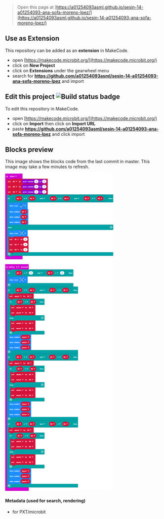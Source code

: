 
> Open this page at [https://a01254093asml.github.io/sesin-14-a01254093-ana-sofa-moreno-lpez/](https://a01254093asml.github.io/sesin-14-a01254093-ana-sofa-moreno-lpez/)

## Use as Extension

This repository can be added as an **extension** in MakeCode.

* open [https://makecode.microbit.org/](https://makecode.microbit.org/)
* click on **New Project**
* click on **Extensions** under the gearwheel menu
* search for **https://github.com/a01254093asml/sesin-14-a01254093-ana-sofa-moreno-lpez** and import

## Edit this project ![Build status badge](https://github.com/a01254093asml/sesin-14-a01254093-ana-sofa-moreno-lpez/workflows/MakeCode/badge.svg)

To edit this repository in MakeCode.

* open [https://makecode.microbit.org/](https://makecode.microbit.org/)
* click on **Import** then click on **Import URL**
* paste **https://github.com/a01254093asml/sesin-14-a01254093-ana-sofa-moreno-lpez** and click import

## Blocks preview

This image shows the blocks code from the last commit in master.
This image may take a few minutes to refresh.

![A rendered view of the blocks](https://github.com/a01254093asml/sesin-14-a01254093-ana-sofa-moreno-lpez/raw/master/.github/makecode/blocks.png)

#### Metadata (used for search, rendering)

* for PXT/microbit
<script src="https://makecode.com/gh-pages-embed.js"></script><script>makeCodeRender("{{ site.makecode.home_url }}", "{{ site.github.owner_name }}/{{ site.github.repository_name }}");</script>
